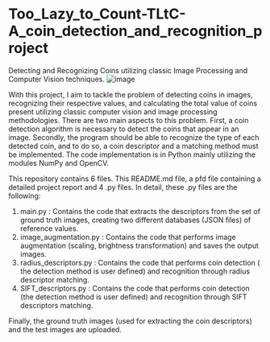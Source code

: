 # Too_Lazy_to_Count-TLtC-A_coin_detection_and_recognition_project
Detecting and Recognizing Coins utilizing classic Image Processing and Computer Vision techniques.
![image](https://github.com/user-attachments/assets/4268c859-142a-4b92-9185-f3cf4c1d42a8)



With this project, I aim to tackle the problem of detecting coins in images, recognizing their respective values, and calculating the total value of coins present utilizing classic computer vision and image processing methodologies. There are two main aspects to this problem. First, a coin detection algorithm is necessary to detect the coins that appear in an image. Secondly, the program should be able to recognize the type of each detected coin, and to do so, a coin descriptor and a matching method must be implemented. The code implementation is in Python mainly utilizing the modules NumPy and OpenCV.

This repository contains 6 files. This README.md file, a pfd file containing a detailed project report and 4 .py files. In detail, these .py files are the following:

1) main.py : Contains the code that extracts the descriptors from the set of ground truth images, creating two different databases (JSON files) of reference values.
2) image_augmentation.py : Contains the code that performs image augmentation (scaling, brightness transformation) and saves the output images.
3) radius_descriptors.py : Contains the code that performs coin detection ( the detection method is user defined) and recognition through radius descriptor matching.
4) SIFT_descriptors.py : Contains the code that performs coin detection (the detection method is user defined) and recognition through SIFT descriptors matching.

Finally, the ground truth images (used for extracting the coin descriptors) and the test images are uploaded.
